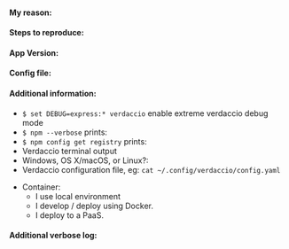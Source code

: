 #### My reason:

<!-- 
	a brief explanation of the issue, suggestion, feature
-->

#### Steps to reproduce:

<!-- 
	(if it applies)
	how can I do in order to reproduce it? environment? 
-->
####  App Version:	
<!-- 
      Define which version the issue happens and whether previous version the behaviour is correct
-->

####  Config file:	
<!-- 
      Provide your config file might be really helpful. Please be aware to hide sensisive data before post.
-->

#### Additional information:

<!--
	provide the following information would be helpful
-->
	
 - `$ set DEBUG=express:* verdaccio` enable extreme verdaccio debug mode
 - `$ npm --verbose` prints:
 - `$ npm config get registry` prints:
 - Verdaccio terminal output
 - Windows, OS X/macOS, or Linux?:
 - Verdaccio configuration file, eg: `cat ~/.config/verdaccio/config.yaml`
 <!-- Remove those does not apply for you -->
 - Container:
   - I use local environment
   - I develop / deploy using Docker.
   - I deploy to a PaaS.

#### Additional verbose log:
